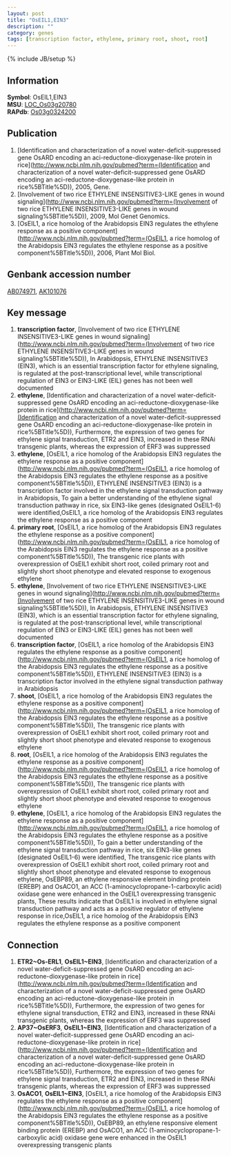 ```yaml
---
layout: post
title: "OsEIL1,EIN3"
description: ""
category: genes
tags: [transcription factor, ethylene, primary root, shoot, root]
---
```

{% include JB/setup %}

## Information
__Symbol__: OsEIL1,EIN3  
__MSU__: [LOC_Os03g20780](http://rice.plantbiology.msu.edu/cgi-bin/ORF_infopage.cgi?orf=LOC_Os03g20780)  
__RAPdb__: [Os03g0324200](http://rapdb.dna.affrc.go.jp/viewer/gbrowse_details/irgsp1?name=Os03g0324200)  

## Publication
1. [Identification and characterization of a novel water-deficit-suppressed gene OsARD encoding an aci-reductone-dioxygenase-like protein in rice](http://www.ncbi.nlm.nih.gov/pubmed?term=(Identification and characterization of a novel water-deficit-suppressed gene OsARD encoding an aci-reductone-dioxygenase-like protein in rice%5BTitle%5D)), 2005, Gene.
2. [Involvement of two rice ETHYLENE INSENSITIVE3-LIKE genes in wound signaling](http://www.ncbi.nlm.nih.gov/pubmed?term=(Involvement of two rice ETHYLENE INSENSITIVE3-LIKE genes in wound signaling%5BTitle%5D)), 2009, Mol Genet Genomics.
3. [OsEIL1, a rice homolog of the Arabidopsis EIN3 regulates the ethylene response as a positive component](http://www.ncbi.nlm.nih.gov/pubmed?term=(OsEIL1, a rice homolog of the Arabidopsis EIN3 regulates the ethylene response as a positive component%5BTitle%5D)), 2006, Plant Mol Biol.

## Genbank accession number
[AB074971](http://www.ncbi.nlm.nih.gov/nuccore/AB074971), [AK101076](http://www.ncbi.nlm.nih.gov/nuccore/AK101076)

## Key message
1. __transcription factor__, [Involvement of two rice ETHYLENE INSENSITIVE3-LIKE genes in wound signaling](http://www.ncbi.nlm.nih.gov/pubmed?term=(Involvement of two rice ETHYLENE INSENSITIVE3-LIKE genes in wound signaling%5BTitle%5D)),  In Arabidopsis, ETHYLENE INSENSITIVE3 (EIN3), which is an essential transcription factor for ethylene signaling, is regulated at the post-transcriptional level, while transcriptional regulation of EIN3 or EIN3-LIKE (EIL) genes has not been well documented
2. __ethylene__, [Identification and characterization of a novel water-deficit-suppressed gene OsARD encoding an aci-reductone-dioxygenase-like protein in rice](http://www.ncbi.nlm.nih.gov/pubmed?term=(Identification and characterization of a novel water-deficit-suppressed gene OsARD encoding an aci-reductone-dioxygenase-like protein in rice%5BTitle%5D)),  Furthermore, the expression of two genes for ethylene signal transduction, ETR2 and EIN3, increased in these RNAi transgenic plants, whereas the expression of ERF3 was suppressed
3. __ethylene__, [OsEIL1, a rice homolog of the Arabidopsis EIN3 regulates the ethylene response as a positive component](http://www.ncbi.nlm.nih.gov/pubmed?term=(OsEIL1, a rice homolog of the Arabidopsis EIN3 regulates the ethylene response as a positive component%5BTitle%5D)),  ETHYLENE INSENSITIVE3 (EIN3) is a transcription factor involved in the ethylene signal transduction pathway in Arabidopsis, To gain a better understanding of the ethylene signal transduction pathway in rice, six EIN3-like genes (designated OsEIL1-6) were identified,OsEIL1, a rice homolog of the Arabidopsis EIN3 regulates the ethylene response as a positive component
4. __primary root__, [OsEIL1, a rice homolog of the Arabidopsis EIN3 regulates the ethylene response as a positive component](http://www.ncbi.nlm.nih.gov/pubmed?term=(OsEIL1, a rice homolog of the Arabidopsis EIN3 regulates the ethylene response as a positive component%5BTitle%5D)),  The transgenic rice plants with overexpression of OsEIL1 exhibit short root, coiled primary root and slightly short shoot phenotype and elevated response to exogenous ethylene
5. __ethylene__, [Involvement of two rice ETHYLENE INSENSITIVE3-LIKE genes in wound signaling](http://www.ncbi.nlm.nih.gov/pubmed?term=(Involvement of two rice ETHYLENE INSENSITIVE3-LIKE genes in wound signaling%5BTitle%5D)),  In Arabidopsis, ETHYLENE INSENSITIVE3 (EIN3), which is an essential transcription factor for ethylene signaling, is regulated at the post-transcriptional level, while transcriptional regulation of EIN3 or EIN3-LIKE (EIL) genes has not been well documented
6. __transcription factor__, [OsEIL1, a rice homolog of the Arabidopsis EIN3 regulates the ethylene response as a positive component](http://www.ncbi.nlm.nih.gov/pubmed?term=(OsEIL1, a rice homolog of the Arabidopsis EIN3 regulates the ethylene response as a positive component%5BTitle%5D)),  ETHYLENE INSENSITIVE3 (EIN3) is a transcription factor involved in the ethylene signal transduction pathway in Arabidopsis
7. __shoot__, [OsEIL1, a rice homolog of the Arabidopsis EIN3 regulates the ethylene response as a positive component](http://www.ncbi.nlm.nih.gov/pubmed?term=(OsEIL1, a rice homolog of the Arabidopsis EIN3 regulates the ethylene response as a positive component%5BTitle%5D)),  The transgenic rice plants with overexpression of OsEIL1 exhibit short root, coiled primary root and slightly short shoot phenotype and elevated response to exogenous ethylene
8. __root__, [OsEIL1, a rice homolog of the Arabidopsis EIN3 regulates the ethylene response as a positive component](http://www.ncbi.nlm.nih.gov/pubmed?term=(OsEIL1, a rice homolog of the Arabidopsis EIN3 regulates the ethylene response as a positive component%5BTitle%5D)),  The transgenic rice plants with overexpression of OsEIL1 exhibit short root, coiled primary root and slightly short shoot phenotype and elevated response to exogenous ethylene
9. __ethylene__, [OsEIL1, a rice homolog of the Arabidopsis EIN3 regulates the ethylene response as a positive component](http://www.ncbi.nlm.nih.gov/pubmed?term=(OsEIL1, a rice homolog of the Arabidopsis EIN3 regulates the ethylene response as a positive component%5BTitle%5D)),  To gain a better understanding of the ethylene signal transduction pathway in rice, six EIN3-like genes (designated OsEIL1-6) were identified, The transgenic rice plants with overexpression of OsEIL1 exhibit short root, coiled primary root and slightly short shoot phenotype and elevated response to exogenous ethylene, OsEBP89, an ethylene responsive element binding protein (EREBP) and OsACO1, an ACC (1-aminocyclopropane-1-carboxylic acid) oxidase gene were enhanced in the OsEIL1 overexpressing transgenic plants, These results indicate that OsEIL1 is involved in ethylene signal transduction pathway and acts as a positive regulator of ethylene response in rice,OsEIL1, a rice homolog of the Arabidopsis EIN3 regulates the ethylene response as a positive component

## Connection
1. __ETR2~Os-ERL1__, __OsEIL1~EIN3__, [Identification and characterization of a novel water-deficit-suppressed gene OsARD encoding an aci-reductone-dioxygenase-like protein in rice](http://www.ncbi.nlm.nih.gov/pubmed?term=(Identification and characterization of a novel water-deficit-suppressed gene OsARD encoding an aci-reductone-dioxygenase-like protein in rice%5BTitle%5D)),  Furthermore, the expression of two genes for ethylene signal transduction, ETR2 and EIN3, increased in these RNAi transgenic plants, whereas the expression of ERF3 was suppressed
2. __AP37~OsERF3__, __OsEIL1~EIN3__, [Identification and characterization of a novel water-deficit-suppressed gene OsARD encoding an aci-reductone-dioxygenase-like protein in rice](http://www.ncbi.nlm.nih.gov/pubmed?term=(Identification and characterization of a novel water-deficit-suppressed gene OsARD encoding an aci-reductone-dioxygenase-like protein in rice%5BTitle%5D)),  Furthermore, the expression of two genes for ethylene signal transduction, ETR2 and EIN3, increased in these RNAi transgenic plants, whereas the expression of ERF3 was suppressed
3. __OsACO1__, __OsEIL1~EIN3__, [OsEIL1, a rice homolog of the Arabidopsis EIN3 regulates the ethylene response as a positive component](http://www.ncbi.nlm.nih.gov/pubmed?term=(OsEIL1, a rice homolog of the Arabidopsis EIN3 regulates the ethylene response as a positive component%5BTitle%5D)),  OsEBP89, an ethylene responsive element binding protein (EREBP) and OsACO1, an ACC (1-aminocyclopropane-1-carboxylic acid) oxidase gene were enhanced in the OsEIL1 overexpressing transgenic plants


